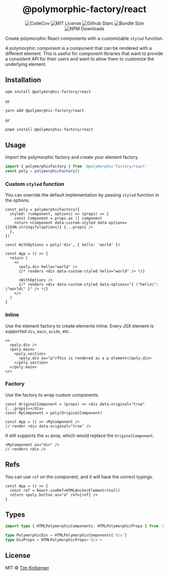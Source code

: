 <h1 align="center">@polymorphic-factory/react</h1>

<p align="center">
  <img alt="CodeCov" src="https://codecov.io/gh/chakra-ui/polymorphic/branch/main/graph/badge.svg?token=GISB4HXIK7"/>
  <img alt="MIT License" src="https://img.shields.io/github/license/chakra-ui/polymorphic"/>
  <img alt="Github Stars" src="https://badgen.net/github/stars/chakra-ui/polymorphic" />
  <img alt="Bundle Size" src="https://badgen.net/bundlephobia/minzip/@polymorphic-factory/react"/>
  <img alt="NPM Downloads" src="https://img.shields.io/npm/dm/@polymorphic-factory/react?style=flat"/>
</p>

Create polymorphic React components with a customizable `styled` function.

A polymorphic component is a component that can be rendered with a different element. This is useful
for component libraries that want to provide a consistent API for their users and want to allow them
to customize the underlying element.

## Installation

```bash
npm install @polymorphic-factory/react
```

or

```bash
yarn add @polymorphic-factory/react
```

or

```bash
pnpm install @polymorphic-factory/react
```

## Usage

Import the polymorphic factory and create your element factory.

```ts
import { polymorphicFactory } from '@polymorphic-factory/react'
const poly = polymorphicFactory()
```

### Custom `styled` function

You can override the default implementation by passing `styled` function in the options.

```tsx
const poly = polymorphicFactory({
  styled: (component, options) => (props) => {
    const Component = props.as || component
    return <Component data-custom-styled data-options={JSON.stringify(options)} {...props} />
  },
})

const WithOptions = poly('div', { hello: 'world' })

const App = () => {
  return (
    <>
      <poly.div hello="world" />
      {/* renders <div data-custom-styled hello="world" /> */}

      <WithOptions />
      {/* renders <div data-custom-styled data-options="{ \"hello\": \"world\" }" /> */}
    </>
  )
}
```

### Inline

Use the element factory to create elements inline.
Every JSX element is supported `div`, `main`, `aside`, etc.

```tsx
<>
  <poly.div />
  <poly.main>
    <poly.section>
      <poly.div as="p">This is rendered as a p element</poly.div>
    </poly.section>
  </poly.main>
</>
```

### Factory

Use the factory to wrap custom components.

```tsx
const OriginalComponent = (props) => <div data-original="true" {...props}></div>
const MyComponent = poly(OriginalComponent)

const App = () => <MyComponent />
// render <div data-original="true" />
```

It still supports the `as` prop, which would replace the `OriginalComponent`.

```tsx
<MyComponent as="div" />
// renders <div />
```

## Refs

You can use `ref` on the component, and it will have the correct typings.

```tsx
const App = () => {
  const ref = React.useRef<HTMLAnchorElement>(null)
  return <poly.button as="a" ref={ref} />
}
```

## Types

```ts
import type { HTMLPolymorphicComponents, HTMLPolymorphicProps } from '@polymorphic-factory/react'

type PolymorphicDiv = HTMLPolymorphicComponents['div']
type DivProps = HTMLPolymorphicProps<'div'>
```

## License

MIT © [Tim Kolberger](https://github.com/timkolberger)
